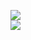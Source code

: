 [![](https://img.shields.io/badge/Made%20With-Github%20Spray-lightgrey.svg?style=for-the-badge&logo=github)](https://github.com/Annihil/github-spray#4321)  
[![](https://i.imgur.com/2DrTn0Z.gif)](https://github.com/Annihil/github-spray)